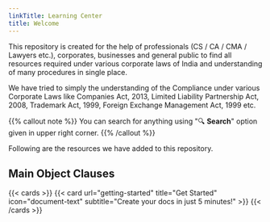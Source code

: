 ```yaml
---
linkTitle: Learning Center
title: Welcome
---
```

<!--more-->
This repository is created for the help of professionals (CS / CA / CMA / Lawyers etc.), corporates, businesses and general public to find all resources required under various corporate laws of India and understanding of many procedures in single place.

We have tried to simply the understanding of the Compliance under various Corporate Laws like Companies Act, 2013, Limited Liability Partnership Act, 2008, Trademark Act, 1999, Foreign Exchange Management Act, 1999 etc.

{{% callout note %}}
You can search for anything using "🔍 **Search**" option given in upper right corner.
{{% /callout %}}

Following are the resources we have added to this repository.

## Main Object Clauses

{{< cards >}}
  {{< card url="getting-started" title="Get Started" icon="document-text" subtitle="Create your docs in just 5 minutes!" >}}
{{< /cards >}}
